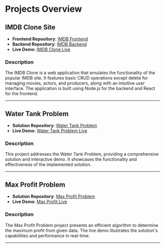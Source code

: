 # Projects Overview

## IMDB Clone Site

- **Frontend Repository**: [IMDB Frontend](https://github.com/techiemow/IMDB-Front-end)
- **Backend Repository**: [IMDB Backend](https://github.com/techiemow/IMDB-Backend)
- **Live Demo**: [IMDB Clone Live](https://mmdbclone.netlify.app)

### Description
The IMDB Clone is a web application that emulates the functionality of the popular IMDB site. It features basic CRUD operations except delete for managing movies, actors, and producers, along with an intuitive user interface. The application is built using Node.js for the backend and React for the frontend.

---

## Water Tank Problem

- **Solution Repository**: [Water Tank Problem](https://github.com/techiemow/Water-Tank-Problem)
- **Live Demo**: [Water Tank Problem Live](https://watercontainerproblem.netlify.app)

### Description
This project addresses the Water Tank Problem, providing a comprehensive solution and interactive demo. It showcases the functionality and effectiveness of the implemented solution.

---

## Max Profit Problem

- **Solution Repository**: [Max Profit Problem](https://github.com/techiemow/Max-Profit)
- **Live Demo**: [Max Profit Live](https://maxiprofit.netlify.app)

### Description
The Max Profit Problem project presents an efficient algorithm to determine the maximum profit from given data. The live demo illustrates the solution's capabilities and performance in real-time.

---

